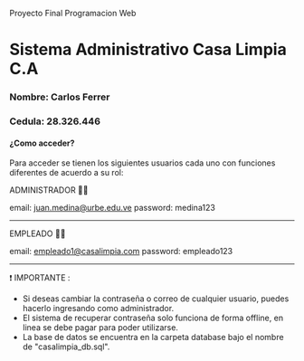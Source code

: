 Proyecto Final Programacion Web
# Sistema Administrativo Casa Limpia C.A
### Nombre: Carlos Ferrer
### Cedula: 28.326.446

#### ¿Como acceder?

Para acceder se tienen los siguientes usuarios cada uno con funciones diferentes de acuerdo a su rol:

ADMINISTRADOR  👨‍💻


email: juan.medina@urbe.edu.ve
password: medina123




------------



EMPLEADO 🧑‍💻

email: empleado1@casalimpia.com
password: empleado123

------------

❗ IMPORTANTE :


- Si deseas cambiar la contraseña o correo de cualquier usuario, puedes hacerlo ingresando como administrador.
- El sistema de recuperar contraseña solo funciona de forma offline, en linea se debe pagar para poder utilizarse.
- La base de datos se encuentra en la carpeta database bajo el nombre de "casalimpia_db.sql". 
